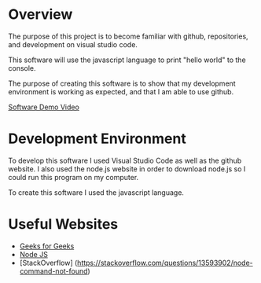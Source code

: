 # Overview

The purpose of this project is to become familiar with github, repositories, and development on visual studio code. 

This software will use the javascript language to print "hello world" to the console.

The purpose of creating this software is to show that my development environment is working as expected, and that I am able to use github.

[Software Demo Video](https://youtu.be/kd4QortywDo)

# Development Environment

To develop this software I used Visual Studio Code as well as the github website. I also used the node.js website in order to download node.js so I could run this program on my computer. 

To create this software I used the javascript language.

# Useful Websites

* [Geeks for Geeks](https://www.geeksforgeeks.org/javascript-hello-world/)
* [Node JS](https://nodejs.org/en/download/package-manager)
* [StackOverflow] (https://stackoverflow.com/questions/13593902/node-command-not-found)